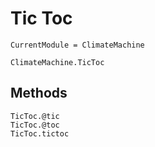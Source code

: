 # Tic Toc

```@meta
CurrentModule = ClimateMachine
```

```@docs
ClimateMachine.TicToc
```

## Methods

```@docs
TicToc.@tic
TicToc.@toc
TicToc.tictoc
```

